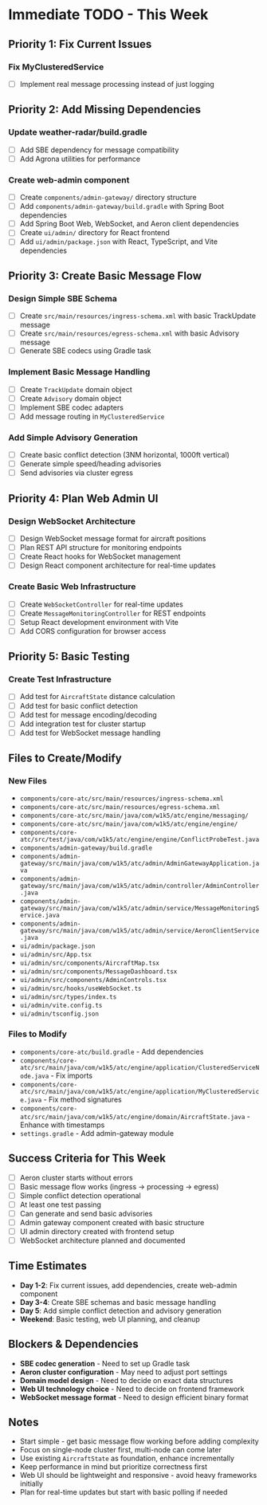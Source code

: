 # Immediate TODO - This Week

## Priority 1: Fix Current Issues

### Fix MyClusteredService
- [ ] Implement real message processing instead of just logging

## Priority 2: Add Missing Dependencies

### Update weather-radar/build.gradle
- [ ] Add SBE dependency for message compatibility
- [ ] Add Agrona utilities for performance

### Create web-admin component
- [ ] Create `components/admin-gateway/` directory structure
- [ ] Add `components/admin-gateway/build.gradle` with Spring Boot dependencies
- [ ] Add Spring Boot Web, WebSocket, and Aeron client dependencies
- [ ] Create `ui/admin/` directory for React frontend
- [ ] Add `ui/admin/package.json` with React, TypeScript, and Vite dependencies

## Priority 3: Create Basic Message Flow

### Design Simple SBE Schema
- [ ] Create `src/main/resources/ingress-schema.xml` with basic TrackUpdate message
- [ ] Create `src/main/resources/egress-schema.xml` with basic Advisory message
- [ ] Generate SBE codecs using Gradle task

### Implement Basic Message Handling
- [ ] Create `TrackUpdate` domain object
- [ ] Create `Advisory` domain object
- [ ] Implement SBE codec adapters
- [ ] Add message routing in `MyClusteredService`

### Add Simple Advisory Generation
- [ ] Create basic conflict detection (3NM horizontal, 1000ft vertical)
- [ ] Generate simple speed/heading advisories
- [ ] Send advisories via cluster egress

## Priority 4: Plan Web Admin UI

### Design WebSocket Architecture
- [ ] Design WebSocket message format for aircraft positions
- [ ] Plan REST API structure for monitoring endpoints
- [ ] Create React hooks for WebSocket management
- [ ] Design React component architecture for real-time updates

### Create Basic Web Infrastructure
- [ ] Create `WebSocketController` for real-time updates
- [ ] Create `MessageMonitoringController` for REST endpoints
- [ ] Setup React development environment with Vite
- [ ] Add CORS configuration for browser access

## Priority 5: Basic Testing

### Create Test Infrastructure
- [ ] Add test for `AircraftState` distance calculation
- [ ] Add test for basic conflict detection
- [ ] Add test for message encoding/decoding
- [ ] Add integration test for cluster startup
- [ ] Add test for WebSocket message handling

## Files to Create/Modify

### New Files
- `components/core-atc/src/main/resources/ingress-schema.xml`
- `components/core-atc/src/main/resources/egress-schema.xml`
- `components/core-atc/src/main/java/com/w1k5/atc/engine/messaging/`
- `components/core-atc/src/main/java/com/w1k5/atc/engine/engine/`
- `components/core-atc/src/test/java/com/w1k5/atc/engine/engine/ConflictProbeTest.java`
- `components/admin-gateway/build.gradle`
- `components/admin-gateway/src/main/java/com/w1k5/atc/admin/AdminGatewayApplication.java`
- `components/admin-gateway/src/main/java/com/w1k5/atc/admin/controller/AdminController.java`
- `components/admin-gateway/src/main/java/com/w1k5/atc/admin/service/MessageMonitoringService.java`
- `components/admin-gateway/src/main/java/com/w1k5/atc/admin/service/AeronClientService.java`
- `ui/admin/package.json`
- `ui/admin/src/App.tsx`
- `ui/admin/src/components/AircraftMap.tsx`
- `ui/admin/src/components/MessageDashboard.tsx`
- `ui/admin/src/components/AdminControls.tsx`
- `ui/admin/src/hooks/useWebSocket.ts`
- `ui/admin/src/types/index.ts`
- `ui/admin/vite.config.ts`
- `ui/admin/tsconfig.json`

### Files to Modify
- `components/core-atc/build.gradle` - Add dependencies
- `components/core-atc/src/main/java/com/w1k5/atc/engine/application/ClusteredServiceNode.java` - Fix imports
- `components/core-atc/src/main/java/com/w1k5/atc/engine/application/MyClusteredService.java` - Fix method signatures
- `components/core-atc/src/main/java/com/w1k5/atc/engine/domain/AircraftState.java` - Enhance with timestamps
- `settings.gradle` - Add admin-gateway module

## Success Criteria for This Week

- [ ] Aeron cluster starts without errors
- [ ] Basic message flow works (ingress → processing → egress)
- [ ] Simple conflict detection operational
- [ ] At least one test passing
- [ ] Can generate and send basic advisories
- [ ] Admin gateway component created with basic structure
- [ ] UI admin directory created with frontend setup
- [ ] WebSocket architecture planned and documented

## Time Estimates

- **Day 1-2**: Fix current issues, add dependencies, create web-admin component
- **Day 3-4**: Create SBE schemas and basic message handling
- **Day 5**: Add simple conflict detection and advisory generation
- **Weekend**: Basic testing, web UI planning, and cleanup

## Blockers & Dependencies

- **SBE codec generation** - Need to set up Gradle task
- **Aeron cluster configuration** - May need to adjust port settings
- **Domain model design** - Need to decide on exact data structures
- **Web UI technology choice** - Need to decide on frontend framework
- **WebSocket message format** - Need to design efficient binary format

## Notes

- Start simple - get basic message flow working before adding complexity
- Focus on single-node cluster first, multi-node can come later
- Use existing `AircraftState` as foundation, enhance incrementally
- Keep performance in mind but prioritize correctness first
- Web UI should be lightweight and responsive - avoid heavy frameworks initially
- Plan for real-time updates but start with basic polling if needed 